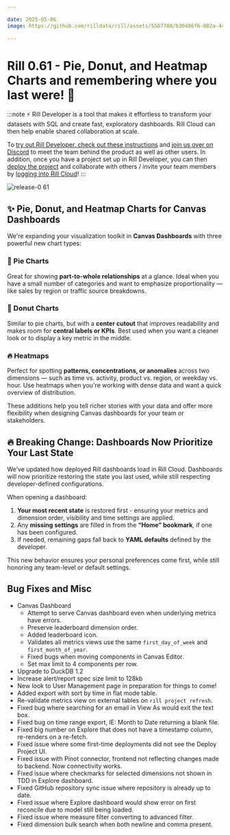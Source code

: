 ```yaml
---

date: 2025-05-06
image: https://github.com/rilldata/rill/assets/5587788/b30486f6-002a-445d-8a1b-955b6ec0066d

---
```


# Rill 0.61 - Pie, Donut, and Heatmap Charts and remembering where you last were! 👀

:::note
⚡ Rill Developer is a tool that makes it effortless to transform your datasets with SQL and create fast, exploratory dashboards. Rill Cloud can then help enable shared collaboration at scale.

To [try out Rill Developer, check out these instructions](/home/install) and [join us over on Discord](https://discord.gg/TatjVY32) to meet the team behind the product as well as other users. In addition, once you have a project set up in Rill Developer, you can then [deploy the project](/deploy/deploy-dashboard) and collaborate with others / invite your team members by [logging into Rill Cloud](https://ui.rilldata.com)!
:::

![release-0 61](<https://cdn.rilldata.com/docs/release-notes/release-061.gif>)

## ✨ Pie, Donut, and Heatmap Charts for Canvas Dashboards
We're expanding your visualization toolkit in **Canvas Dashboards** with three powerful new chart types:

### 🥧 Pie Charts
Great for showing **part-to-whole relationships** at a glance. Ideal when you have a small number of categories and want to emphasize proportionality — like sales by region or traffic source breakdowns.

### 🍩 Donut Charts
Similar to pie charts, but with a **center cutout** that improves readability and makes room for **central labels or KPIs**. Best used when you want a cleaner look or to display a key metric in the middle.

### 🔥 Heatmaps
Perfect for spotting **patterns, concentrations, or anomalies** across two dimensions — such as time vs. activity, product vs. region, or weekday vs. hour. Use heatmaps when you're working with dense data and want a quick overview of distribution.

These additions help you tell richer stories with your data and offer more flexibility when designing Canvas dashboards for your team or stakeholders.


## 🔥 Breaking Change: Dashboards Now Prioritize Your Last State
We’ve updated how deployed Rill dashboards load in Rill Cloud. Dashboards will now prioritize restoring the state you last used, while still respecting developer-defined configurations.

When opening a dashboard:

1. **Your most recent state** is restored first - ensuring your metrics and dimension order, visibility and time settings are applied.
2. Any **missing settings** are filled in from the **“Home” bookmark**, if one has been configured.
3. If needed, remaining gaps fall back to **YAML defaults** defined by the developer.

This new behavior ensures your personal preferences come first, while still honoring any team-level or default settings.


## Bug Fixes and Misc
- Canvas Dashboard
  - Attempt to serve Canvas dashboard even when underlying metrics have errors.
  - Preserve leaderboard dimension order.
  - Added leaderboard icon.
  - Validates all metrics views use the same `first_day_of_week` and `first_month_of_year`.
  - Fixed bugs when moving components in Canvas Editor.
  - Set max limit to 4 components per row.
- Upgrade to DuckDB 1.2
- Increase alert/report spec size limit to 128kb
- New look to User Management page in preparation for things to come! 
- Added export with sort by time in flat mode table.
- Re-validate metrics view on external tables on `rill project refresh`.
- Fixed bug where searching for an email in View As would exit the text box.
- Fixed bug on time range export, IE: Month to Date returning a blank file.
- Fixed big number on Explore that does not have a timestamp column, re-renders on a re-fetch.
- Fixed issue where some first-time deployments did not see the Deploy Project UI.
- Fixed issue with Pinot connector, frontend not reflecting changes made to backend. Now connectivity works.
- Fixed issue where checkmarks for selected dimensions not shown in TDD in Explore dashboard.
- Fixed GitHub repository sync issue where repository is already up to date. 
- Fixed issue where Explore dashboard would show error on first reconcile due to model still being loaded. 
- Fixed issue where measure filter converting to advanced filter.
- Fixed dimension bulk search when both newline and comma present.
